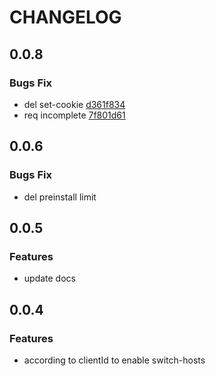 # CHANGELOG

## 0.0.8

### Bugs Fix

- del set-cookie [d361f834](https://github.com/lisonge/vite-plugin-switch-hosts/commit/2a451ac763ea0693faa4cb3439029de3d361f834)
- req incomplete [7f801d61](https://github.com/lisonge/vite-plugin-switch-hosts/commit/52c1e6a7f28befc59e4b50bbeb79fed27f801d61)

## 0.0.6

### Bugs Fix

- del preinstall limit

## 0.0.5

### Features

- update docs

## 0.0.4

### Features

- according to clientId to enable switch-hosts

